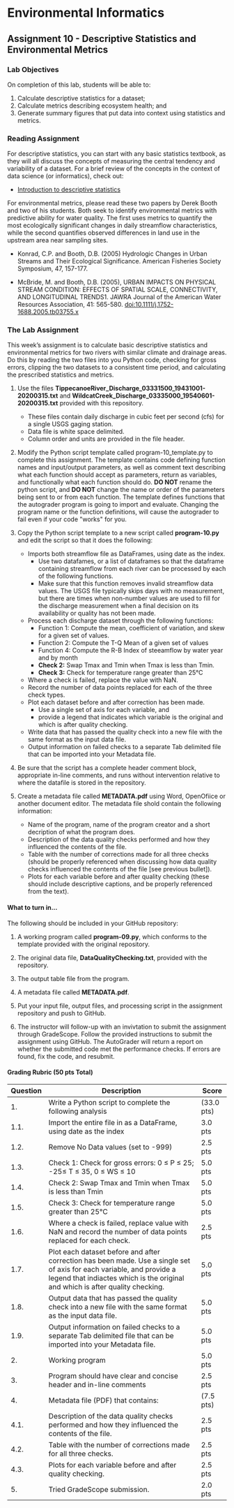 # Environmental Informatics

## Assignment 10 - Descriptive Statistics and Environmental Metrics

### Lab Objectives

On completion of this lab, students will be able to:

1. Calculate descriptive statistics for a dataset;
3. Calculate metrics describing ecosystem health; and
3. Generate summary figures that put data into context using statistics and metrics.

### Reading Assignment

For descriptive statistics, you can start with any basic statistics textbook, as they will all discuss the concepts of measuring the central tendency and variability of a dataset.  For a brief review of the concepts in the context of data science (or informatics), check out:

- [Introduction to descriptive statistics](https://towardsdatascience.com/intro-to-descriptive-statistics-252e9c464ac9)

For environmental metrics, please read these two papers by Derek Booth and two of his students.  Both seek to identify environmental metrics with predictive ability for water quality.  The first uses metrics to quantify the most ecologically significant changes in daily streamflow characteristics, while the second quantifies observed differences in land use in the upstream area near sampling sites.

- Konrad, C.P. and Booth, D.B. (2005) Hydrologic Changes in Urban Streams and Their Ecological Significance. American Fisheries Society Symposium, 47, 157-177.

- McBride, M. and Booth, D.B. (2005), URBAN IMPACTS ON PHYSICAL STREAM CONDITION: EFFECTS OF SPATIAL SCALE, CONNECTIVITY, AND LONGITUDINAL TRENDS1. JAWRA Journal of the American Water Resources Association, 41: 565-580. [doi:10.1111/j.1752-1688.2005.tb03755.x](doi:10.1111/j.1752-1688.2005.tb03755.x)

### The Lab Assignment

This week’s assignment is to calculate basic descriptive statistics and environmental metrics for two rivers with similar climate and drainage areas.  Do this by reading the two files into you Python code, checking for gross errors, clipping the two datasets to a consistent time period, and calculating the prescribed statistics and metrics.  

1. Use the files **TippecanoeRiver_Discharge_03331500_19431001-20200315.txt** and **WildcatCreek_Discharge_03335000_19540601-20200315.txt** provided with this repository.

   - These files contain daily discharge in cubic feet per second (cfs) for a single USGS gaging station.
   - Data file is white space delimited.
   - Column order and units are provided in the file header.
     
2. Modify the Python script template called program-10_template.py to complete this assignment.  The template contains code defining function names and input/output parameters, as well as comment text describing what each function should accept as parameters, return as variables, and functionally what each function should do.  **DO NOT** rename the python script, and **DO NOT** change the name or order of the parameters being sent to or from each function.  The template defines functions that the autograder program is going to import and evaluate.  Changing the program name or the function definitions, will cause the autograder to fail even if your code "works" for you.  

2. Copy the Python script template to a new script called **program-10.py** and edit the script so that it does the following:

   - Imports both streamflow file as DataFrames, using date as the index.  
     - Use two datafames, or a list of dataframes so that the dataframe containing streamflow from each river can be processed by each of the following functions.
     - Make sure that this function removes invalid streamflow data values.  The USGS file typically skips days with no measurement, but there are times when non-number values are used to fill for the discharge measurement when a final decision on its availability or quality has not been made.
   - Process each discharge dataset through the following functions:
     - Function 1: Compute the mean, coefficient of variation, and skew for a given set of values.
     - Function 2: Compute the T-Q Mean of a given set of values
     - Function 4: Compute the R-B Index of steeamflow by water year and by month
     - **Check 2:** Swap Tmax and Tmin when Tmax is less than Tmin.
     - **Check 3:** Check for temperature range greater than 25°C
   - Where a check is failed, replace the value with NaN.
   - Record the number of data points replaced for each of the three check types.
   - Plot each dataset before and after correction has been made.
     - Use a single set of axis for each variable, and
     - provide a legend that indicates which variable is the original and which is after quality checking.
   - Write data that has passed the quality check into a new file with the same format as the input data file.
   - Output information on failed checks to a separate Tab delimited file that can be imported into your Metadata file.

3. Be sure that the script has a complete header comment block, appropriate in-line comments, and runs without intervention relative to where the datafile is stored in the repository.

4. Create a metadata file called **METADATA.pdf** using Word, OpenOfiice or another document editor.  The metadata file shold contain the following information:

   - Name of the program, name of the program creator and a short decription of what the program does.
   - Description of the data quality checks performed and how they influenced the contents of the file.
   - Table with the number of corrections made for all three checks (should be properly referenced when discussing how data quality checks influenced the contents of the file \[see previous bullet\]). 
   - Plots for each variable before and after quality checking (these should include descriptive captions, and be properly referenced from the text). 

#### What to turn in...

The following should be included in your GitHub repository:

1. A working program called **program-09.py**, which conforms to the template provided with the original repository.

2. The original data file, **DataQualityChecking.txt**, provided with the repository.

3. The output table file from the program.

4. A metadata file called **METADATA.pdf**.

5. Put your input file, output files, and processing script in the assignment repository and push to GitHub. 

6. The instructor will follow-up with an invivtation to submit the assignment through GradeScope.  Follow the provided instructions to submit the assignment using GitHub.  The AutoGrader will return a report on whether the submitted code met the performance checks.  If errors are found, fix the code, and resubmit.

#### Grading Rubric (50 pts Total)

| Question | Description | Score |
| -------- | ----------- | ----- |
| 1. | Write a Python script to complete the following analysis | (33.0 pts) |
| 1.1. | Import the entire file in as a DataFrame, using date as the index | 3.0 pts |
| 1.2. | Remove No Data values (set to -999) | 2.5 pts |
| 1.3. | Check 1: Check for gross errors: 0 ≤ P ≤ 25; -25≤ T ≤ 35, 0 ≤ WS ≤ 10 | 5.0 pts |
| 1.4. | Check 2: Swap Tmax and Tmin when Tmax is less than Tmin | 5.0 pts |
| 1.5. | Check 3: Check for temperature range greater than 25°C | 5.0 pts |
| 1.6. | Where a check is failed, replace value with NaN and record the number of data points replaced for each check. | 2.5 pts |
| 1.7. | Plot each dataset before and after correction has been made.  Use a single set of axis for each variable, and provide a legend that indiactes which is the original and which is after quality checking.  | 5.0 pts |
| 1.8. | Output data that has passed the quality check into a new file with the same format as the input data file. | 5.0 pts |
| 1.9. | Output information on failed checks to a separate Tab delimited file that can be imported into your Metadata file. | 5.0 pts |
| 2. | Working program | 5.0 pts |
| 3. | Program should have clear and concise header and in-line comments | 2.5 pts |
| 4. | Metadata file (PDF) that contains: | (7.5 pts) |
| 4.1. | Description of the data quality checks performed and how they influenced the contents of the file. | 2.5 pts |
| 4.2. | Table with the number of corrections made for all three checks. | 2.5 pts |
| 4.3. | Plots for each variable before and after quality checking. | 2.5 pts |
| 5. | Tried GradeScope submission. | 2.0 pts |

